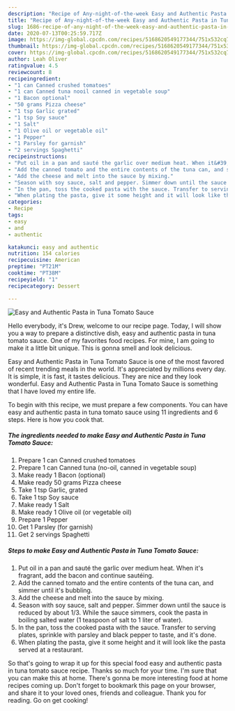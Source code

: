 ```yaml
---
description: "Recipe of Any-night-of-the-week Easy and Authentic Pasta in Tuna Tomato Sauce"
title: "Recipe of Any-night-of-the-week Easy and Authentic Pasta in Tuna Tomato Sauce"
slug: 1686-recipe-of-any-night-of-the-week-easy-and-authentic-pasta-in-tuna-tomato-sauce
date: 2020-07-13T00:25:59.717Z
image: https://img-global.cpcdn.com/recipes/5168620549177344/751x532cq70/easy-and-authentic-pasta-in-tuna-tomato-sauce-recipe-main-photo.jpg
thumbnail: https://img-global.cpcdn.com/recipes/5168620549177344/751x532cq70/easy-and-authentic-pasta-in-tuna-tomato-sauce-recipe-main-photo.jpg
cover: https://img-global.cpcdn.com/recipes/5168620549177344/751x532cq70/easy-and-authentic-pasta-in-tuna-tomato-sauce-recipe-main-photo.jpg
author: Leah Oliver
ratingvalue: 4.5
reviewcount: 8
recipeingredient:
- "1 can Canned crushed tomatoes"
- "1 can Canned tuna nooil canned in vegetable soup"
- "1 Bacon optional"
- "50 grams Pizza cheese"
- "1 tsp Garlic grated"
- "1 tsp Soy sauce"
- "1 Salt"
- "1 Olive oil or vegetable oil"
- "1 Pepper"
- "1 Parsley for garnish"
- "2 servings Spaghetti"
recipeinstructions:
- "Put oil in a pan and sauté the garlic over medium heat. When it&#39;s fragrant, add the bacon and continue sautéing."
- "Add the canned tomato and the entire contents of the tuna can, and simmer until it&#39;s bubbling."
- "Add the cheese and melt into the sauce by mixing."
- "Season with soy sauce, salt and pepper. Simmer down until the sauce is reduced by about 1/3. While the sauce simmers, cook the pasta in boiling salted water (1 teaspoon of salt to 1 liter of water)."
- "In the pan, toss the cooked pasta with the sauce. Transfer to serving plates, sprinkle with parsley and black pepper to taste, and it&#39;s done."
- "When plating the pasta, give it some height and it will look like the pasta served at a restaurant."
categories:
- Recipe
tags:
- easy
- and
- authentic

katakunci: easy and authentic 
nutrition: 154 calories
recipecuisine: American
preptime: "PT21M"
cooktime: "PT38M"
recipeyield: "1"
recipecategory: Dessert

---
```



![Easy and Authentic Pasta in Tuna Tomato Sauce](https://img-global.cpcdn.com/recipes/5168620549177344/751x532cq70/easy-and-authentic-pasta-in-tuna-tomato-sauce-recipe-main-photo.jpg)

Hello everybody, it's Drew, welcome to our recipe page. Today, I will show you a way to prepare a distinctive dish, easy and authentic pasta in tuna tomato sauce. One of my favorites food recipes. For mine, I am going to make it a little bit unique. This is gonna smell and look delicious.



Easy and Authentic Pasta in Tuna Tomato Sauce is one of the most favored of recent trending meals in the world. It's appreciated by millions every day. It is simple, it is fast, it tastes delicious. They are nice and they look wonderful. Easy and Authentic Pasta in Tuna Tomato Sauce is something that I have loved my entire life.


To begin with this recipe, we must prepare a few components. You can have easy and authentic pasta in tuna tomato sauce using 11 ingredients and 6 steps. Here is how you cook that.

<!--inarticleads1-->

##### The ingredients needed to make Easy and Authentic Pasta in Tuna Tomato Sauce:

1. Prepare 1 can Canned crushed tomatoes
1. Prepare 1 can Canned tuna (no-oil, canned in vegetable soup)
1. Make ready 1 Bacon (optional)
1. Make ready 50 grams Pizza cheese
1. Take 1 tsp Garlic, grated
1. Take 1 tsp Soy sauce
1. Make ready 1 Salt
1. Make ready 1 Olive oil (or vegetable oil)
1. Prepare 1 Pepper
1. Get 1 Parsley (for garnish)
1. Get 2 servings Spaghetti




<!--inarticleads2-->

##### Steps to make Easy and Authentic Pasta in Tuna Tomato Sauce:

1. Put oil in a pan and sauté the garlic over medium heat. When it&#39;s fragrant, add the bacon and continue sautéing.
1. Add the canned tomato and the entire contents of the tuna can, and simmer until it&#39;s bubbling.
1. Add the cheese and melt into the sauce by mixing.
1. Season with soy sauce, salt and pepper. Simmer down until the sauce is reduced by about 1/3. While the sauce simmers, cook the pasta in boiling salted water (1 teaspoon of salt to 1 liter of water).
1. In the pan, toss the cooked pasta with the sauce. Transfer to serving plates, sprinkle with parsley and black pepper to taste, and it&#39;s done.
1. When plating the pasta, give it some height and it will look like the pasta served at a restaurant.




So that's going to wrap it up for this special food easy and authentic pasta in tuna tomato sauce recipe. Thanks so much for your time. I'm sure that you can make this at home. There's gonna be more interesting food at home recipes coming up. Don't forget to bookmark this page on your browser, and share it to your loved ones, friends and colleague. Thank you for reading. Go on get cooking!
